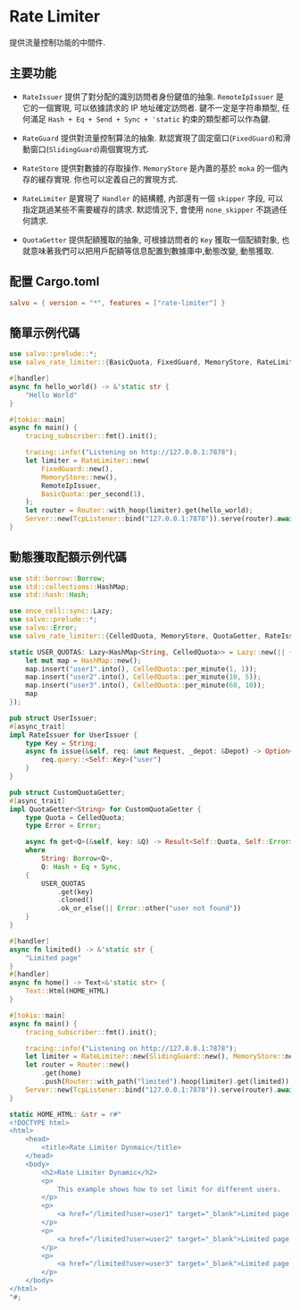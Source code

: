 # Rate Limiter

提供流量控制功能的中間件.


## 主要功能

* `RateIssuer` 提供了對分配的識別訪問者身份鍵值的抽象. `RemoteIpIssuer` 是它的一個實現, 可以依據請求的 IP 地址確定訪問者. 鍵不一定是字符串類型, 任何滿足 `Hash + Eq + Send + Sync + 'static` 約束的類型都可以作為鍵.

* `RateGuard` 提供對流量控制算法的抽象. 默認實現了固定窗口(`FixedGuard`)和滑動窗口(`SlidingGuard`)兩個實現方式.

* `RateStore` 提供對數據的存取操作. `MemoryStore` 是內置的基於 `moka` 的一個內存的緩存實現. 你也可以定義自己的實現方式.

* `RateLimiter` 是實現了 `Handler` 的結構體, 內部還有一個 `skipper` 字段, 可以指定跳過某些不需要緩存的請求. 默認情況下, 會使用 `none_skipper` 不跳過任何請求.

* `QuotaGetter` 提供配額獲取的抽象, 可根據訪問者的 `Key` 獲取一個配額對象, 也就意味著我們可以把用戶配額等信息配置到數據庫中,動態改變, 動態獲取.

## 配置 Cargo.toml

```toml
salvo = { version = "*", features = ["rate-limiter"] }
```

## 簡單示例代碼

``` rust
use salvo::prelude::*;
use salvo_rate_limiter::{BasicQuota, FixedGuard, MemoryStore, RateLimiter, RemoteIpIssuer};

#[handler]
async fn hello_world() -> &'static str {
    "Hello World"
}

#[tokio::main]
async fn main() {
    tracing_subscriber::fmt().init();

    tracing::info!("Listening on http://127.0.0.1:7878");
    let limiter = RateLimiter::new(
        FixedGuard::new(),
        MemoryStore::new(),
        RemoteIpIssuer,
        BasicQuota::per_second(1),
    );
    let router = Router::with_hoop(limiter).get(hello_world);
    Server::new(TcpListener::bind("127.0.0.1:7878")).serve(router).await;
}
```


## 動態獲取配額示例代碼

```rust
use std::borrow::Borrow;
use std::collections::HashMap;
use std::hash::Hash;

use once_cell::sync::Lazy;
use salvo::prelude::*;
use salvo::Error;
use salvo_rate_limiter::{CelledQuota, MemoryStore, QuotaGetter, RateIssuer, RateLimiter, SlidingGuard};

static USER_QUOTAS: Lazy<HashMap<String, CelledQuota>> = Lazy::new(|| {
    let mut map = HashMap::new();
    map.insert("user1".into(), CelledQuota::per_minute(1, 1));
    map.insert("user2".into(), CelledQuota::per_minute(10, 5));
    map.insert("user3".into(), CelledQuota::per_minute(60, 10));
    map
});

pub struct UserIssuer;
#[async_trait]
impl RateIssuer for UserIssuer {
    type Key = String;
    async fn issue(&self, req: &mut Request, _depot: &Depot) -> Option<Self::Key> {
        req.query::<Self::Key>("user")
    }
}

pub struct CustomQuotaGetter;
#[async_trait]
impl QuotaGetter<String> for CustomQuotaGetter {
    type Quota = CelledQuota;
    type Error = Error;

    async fn get<Q>(&self, key: &Q) -> Result<Self::Quota, Self::Error>
    where
        String: Borrow<Q>,
        Q: Hash + Eq + Sync,
    {
        USER_QUOTAS
            .get(key)
            .cloned()
            .ok_or_else(|| Error::other("user not found"))
    }
}

#[handler]
async fn limited() -> &'static str {
    "Limited page"
}
#[handler]
async fn home() -> Text<&'static str> {
    Text::Html(HOME_HTML)
}

#[tokio::main]
async fn main() {
    tracing_subscriber::fmt().init();

    tracing::info!("Listening on http://127.0.0.1:7878");
    let limiter = RateLimiter::new(SlidingGuard::new(), MemoryStore::new(), UserIssuer, CustomQuotaGetter);
    let router = Router::new()
        .get(home)
        .push(Router::with_path("limited").hoop(limiter).get(limited));
    Server::new(TcpListener::bind("127.0.0.1:7878")).serve(router).await;
}

static HOME_HTML: &str = r#"
<!DOCTYPE html>
<html>
    <head>
        <title>Rate Limiter Dynmaic</title>
    </head>
    <body>
        <h2>Rate Limiter Dynamic</h2>
        <p>
            This example shows how to set limit for different users. 
        </p>
        <p>
            <a href="/limited?user=user1" target="_blank">Limited page for user1: 1/min</a>
        </p>
        <p>
            <a href="/limited?user=user2" target="_blank">Limited page for user2: 10/min</a>
        </p>
        <p>
            <a href="/limited?user=user3" target="_blank">Limited page for user3: 60/min</a>
        </p>
    </body>
</html>
"#;
```